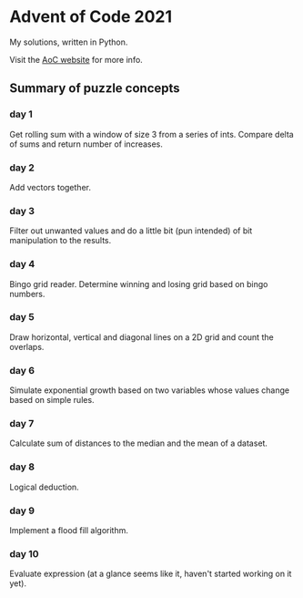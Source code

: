 # Advent of Code 2021
My solutions, written in Python.

Visit the [AoC website](https://adventofcode.com/2021) for more info.

## Summary of puzzle concepts
### day 1
Get rolling sum with a window of size 3 from a series of ints. Compare delta of sums and return number of increases.

### day 2
Add vectors together.

### day 3
Filter out unwanted values and do a little bit (pun intended) of bit manipulation to the results.

### day 4
Bingo grid reader. Determine winning and losing grid based on bingo numbers.

### day 5
Draw horizontal, vertical and diagonal lines on a 2D grid and count the overlaps.

### day 6
Simulate exponential growth based on two variables whose values change based on simple rules.

### day 7
Calculate sum of distances to the median and the mean of a dataset.

### day 8
Logical deduction.

### day 9
Implement a flood fill algorithm.

### day 10
Evaluate expression (at a glance seems like it, haven't started working on it yet).
